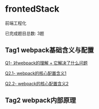 # frontedStack

前端工程化

已完成题目总数: 3题



## Tag1 webpack基础含义与配置

[Q1- 对webpack的理解 + 它解决了什么问题]()

[Q2.1- webpack的核心配置含义1]()

[Q2.2- webpack的核心配置含义2]()


## Tag2 webpack内部原理

